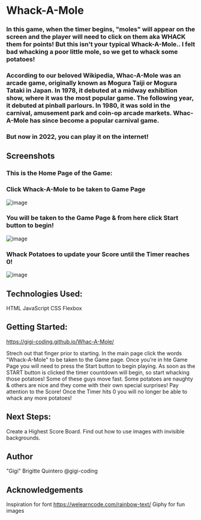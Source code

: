# Whack-A-Mole

### In this game, when the timer begins, "moles" will appear on the screen and the player will need to click on them aka WHACK them for points! But this isn't your typical Whack-A-Mole.. I felt bad whacking a poor little mole, so we get to whack some potatoes! 

 ### According to our beloved Wikipedia, Whac-A-Mole was an arcade game, originally known as Mogura Taiji or Mogura Tataki in Japan. In 1978, it debuted at a midway exhibition show, where it was the most popular game. The following year, it debuted at pinball parlours. In 1980, it was sold in the carnival, amusement park and coin-op arcade markets. Whac-A-Mole has since become a popular carnival game. 

### But now in 2022, you can play it on the internet! 



## Screenshots

### This is the Home Page of the Game: 
### Click Whack-A-Mole to be taken to Game Page
![image](https://user-images.githubusercontent.com/101548840/163052435-887e8f9a-e899-4075-90f5-9656dbba093c.png)
### You will be taken to the Game Page & from here click Start button to begin!
![image](https://user-images.githubusercontent.com/101548840/163079531-d946be7e-3a54-460d-a73a-5375ca6a6346.png)
### Whack Potatoes to update your Score until the Timer reaches 0!
![image](https://user-images.githubusercontent.com/101548840/163079632-9ed052ce-ff71-4f50-8704-95bf421410e7.png)




## Technologies Used:
HTML
JavaScript
CSS
Flexbox

## Getting Started: 

 https://gigi-coding.github.io/Whac-A-Mole/

Strech out that finger prior to starting. 
In the main page click the words "Whack-A-Mole" to be taken to the Game page. 
Once you're in hte Game Page you will need to press the Start button to begin playing. As soon as the START button is clicked the timer countdown will begin, so start whacking those potatoes! Some of these guys move fast. Some potatoes are naughty & others are nice and they come with their own special surprises! Pay attention to the Score!
Once the Timer hits 0 you will no longer be able to whack any more potatoes! 



## Next Steps: 
Create a Highest Score Board. Find out how to use images with invisible backgrounds.

## Author
"Gigi" Brigitte Quintero
@gigi-coding

## Acknowledgements 
Inspiration for font https://welearncode.com/rainbow-text/
Giphy for fun images
